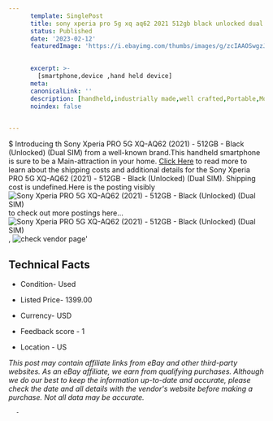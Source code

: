 ```yaml
---
      template: SinglePost
      title: sony xperia pro 5g xq aq62 2021 512gb black unlocked dual sim 
      status: Published
      date: '2023-02-12'
      featuredImage: 'https://i.ebayimg.com/thumbs/images/g/zcIAAOSwgzJjygDX/s-l225.jpg'
       

      excerpt: >-
        [smartphone,device ,hand held device]
      meta:
      canonicalLink: ''
      description: [handheld,industrially made,well crafted,Portable,Mobile,Compact,Convenient,Lightweight,Maneuverable,Man-portable,Miniature,Carriable,Hand-held,Light,Holdable,Transportable,Mobile device,Pocket-sized,On-the-go,Wireless,Cordless,Compact size,Convenient size, smartphone,device ,hand held device]
      noindex: false
      

---
```

$
      Introducing th Sony Xperia PRO 5G XQ-AQ62 (2021) - 512GB - Black (Unlocked) (Dual SIM) from a well-known brand.This handheld smartphone is sure to be a Main-attraction in your home. [Click Here](https://www.ebay.com/itm/314336362939?hash=item492fe841bb%3Ag%3AzcIAAOSwgzJjygDX&mkevt=1&mkcid=1&mkrid=711-53200-19255-0&campid=%253CePNCampaignId%253E&customid=%253CreferenceId%253E&toolid=10049) to read more to learn about the shipping costs and additional details for the Sony Xperia PRO 5G XQ-AQ62 (2021) - 512GB - Black (Unlocked) (Dual SIM). Shipping cost is undefined.Here is the posting visibly ![Sony Xperia PRO 5G XQ-AQ62 (2021) - 512GB - Black (Unlocked) (Dual SIM)](https://i.ebayimg.com/thumbs/images/g/zcIAAOSwgzJjygDX/s-l225.jpg) to check out more postings here... ![Sony Xperia PRO 5G XQ-AQ62 (2021) - 512GB - Black (Unlocked) (Dual SIM)](https://i.ebayimg.com/images/g/zcIAAOSwgzJjygDX/s-l500.jpg), ![check vendor page](https://origin-galleryplus.ebayimg.com/ws/web/314336362939_2_0_1/225x225.jpg,https://origin-galleryplus.ebayimg.com/ws/web/314336362939_3_0_1/225x225.jpg,https://origin-galleryplus.ebayimg.com/ws/web/314336362939_4_0_1/225x225.jpg,https://origin-galleryplus.ebayimg.com/ws/web/314336362939_5_0_1/225x225.jpg,https://origin-galleryplus.ebayimg.com/ws/web/314336362939_6_0_1/225x225.jpg)'

      

 ## Technical Facts 



     
      

 - Condition- Used 


      

 - Listed Price- 1399.00 


      

 - Currency- USD 


      

 - Feedback score - 1 


      

 - Location - US 


      
      

 *_This post may contain affiliate links from eBay and other third-party websites. As an eBay affiliate, we earn from qualifying purchases. Although we do our best to keep the information up-to-date and accurate, please check the date and all details with the vendor's website before making a purchase. Not all data may be accurate._*




      -
